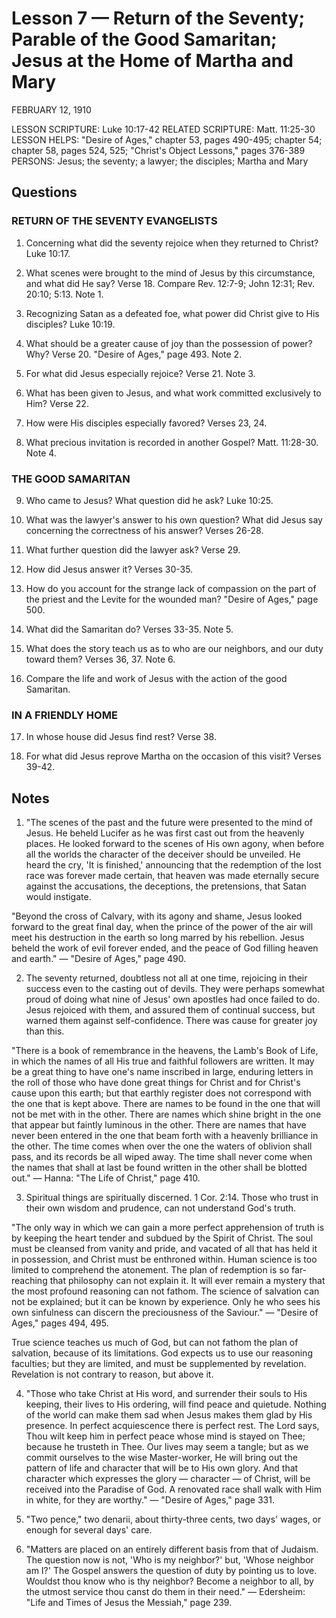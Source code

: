 # Lesson 7 — Return of the Seventy; Parable of the Good Samaritan; Jesus at the Home of Martha and Mary

FEBRUARY 12, 1910

LESSON SCRIPTURE: Luke 10:17-42
RELATED SCRIPTURE: Matt. 11:25-30
LESSON HELPS: "Desire of Ages," chapter 53, pages 490-495; chapter 54; chapter 58, pages 524, 525; "Christ's Object Lessons," pages 376-389
PERSONS: Jesus; the seventy; a lawyer; the disciples; Martha and Mary

## Questions

### RETURN OF THE SEVENTY EVANGELISTS

1. Concerning what did the seventy rejoice when they returned to Christ? Luke 10:17.

2. What scenes were brought to the mind of Jesus by this circumstance, and what did He say? Verse 18. Compare Rev. 12:7-9; John 12:31; Rev. 20:10; 5:13. Note 1.

3. Recognizing Satan as a defeated foe, what power did Christ give to His disciples? Luke 10:19.

4. What should be a greater cause of joy than the possession of power? Why? Verse 20. "Desire of Ages," page 493. Note 2.

5. For what did Jesus especially rejoice? Verse 21. Note 3.

6. What has been given to Jesus, and what work committed exclusively to Him? Verse 22.

7. How were His disciples especially favored? Verses 23, 24.

8. What precious invitation is recorded in another Gospel? Matt. 11:28-30. Note 4.

### THE GOOD SAMARITAN

9. Who came to Jesus? What question did he ask? Luke 10:25.

10. What was the lawyer's answer to his own question? What did Jesus say concerning the correctness of his answer? Verses 26-28.

11. What further question did the lawyer ask? Verse 29.

12. How did Jesus answer it? Verses 30-35.

13. How do you account for the strange lack of compassion on the part of the priest and the Levite for the wounded man? "Desire of Ages," page 500.

14. What did the Samaritan do? Verses 33-35. Note 5.

15. What does the story teach us as to who are our neighbors, and our duty toward them? Verses 36, 37. Note 6.

16. Compare the life and work of Jesus with the action of the good Samaritan.

### IN A FRIENDLY HOME

17. In whose house did Jesus find rest? Verse 38.

18. For what did Jesus reprove Martha on the occasion of this visit? Verses 39-42.

## Notes

1. "The scenes of the past and the future were presented to the mind of Jesus. He beheld Lucifer as he was first cast out from the heavenly places. He looked forward to the scenes of His own agony, when before all the worlds the character of the deceiver should be unveiled. He heard the cry, 'It is finished,' announcing that the redemption of the lost race was forever made certain, that heaven was made eternally secure against the accusations, the deceptions, the pretensions, that Satan would instigate.

"Beyond the cross of Calvary, with its agony and shame, Jesus looked forward to the great final day, when the prince of the power of the air will meet his destruction in the earth so long marred by his rebellion. Jesus beheld the work of evil forever ended, and the peace of God filling heaven and earth." — "Desire of Ages," page 490.

2. The seventy returned, doubtless not all at one time, rejoicing in their success even to the casting out of devils. They were perhaps somewhat proud of doing what nine of Jesus' own apostles had once failed to do. Jesus rejoiced with them, and assured them of continual success, but warned them against self-confidence. There was cause for greater joy than this.

"There is a book of remembrance in the heavens, the Lamb's Book of Life, in which the names of all His true and faithful followers are written. It may be a great thing to have one's name inscribed in large, enduring letters in the roll of those who have done great things for Christ and for Christ's cause upon this earth; but that earthly register does not correspond with the one that is kept above. There are names to be found in the one that will not be met with in the other. There are names which shine bright in the one that appear but faintly luminous in the other. There are names that have never been entered in the one that beam forth with a heavenly brilliance in the other. The time comes when over the one the waters of oblivion shall pass, and its records be all wiped away. The time shall never come when the names that shall at last be found written in the other shall be blotted out." — Hanna: "The Life of Christ," page 410.

3. Spiritual things are spiritually discerned. 1 Cor. 2:14. Those who trust in their own wisdom and prudence, can not understand God's truth.

"The only way in which we can gain a more perfect apprehension of truth is by keeping the heart tender and subdued by the Spirit of Christ. The soul must be cleansed from vanity and pride, and vacated of all that has held it in possession, and Christ must be enthroned within. Human science is too limited to comprehend the atonement. The plan of redemption is so far-reaching that philosophy can not explain it. It will ever remain a mystery that the most profound reasoning can not fathom. The science of salvation can not be explained; but it can be known by experience. Only he who sees his own sinfulness can discern the preciousness of the Saviour." — "Desire of Ages," pages 494, 495.

True science teaches us much of God, but can not fathom the plan of salvation, because of its limitations. God expects us to use our reasoning faculties; but they are limited, and must be supplemented by revelation. Revelation is not contrary to reason, but above it.

4. "Those who take Christ at His word, and surrender their souls to His keeping, their lives to His ordering, will find peace and quietude. Nothing of the world can make them sad when Jesus makes them glad by His presence. In perfect acquiescence there is perfect rest. The Lord says, Thou wilt keep him in perfect peace whose mind is stayed on Thee; because he trusteth in Thee. Our lives may seem a tangle; but as we commit ourselves to the wise Master-worker, He will bring out the pattern of life and character that will be to His own glory. And that character which expresses the glory — character — of Christ, will be received into the Paradise of God. A renovated race shall walk with Him in white, for they are worthy." — "Desire of Ages," page 331.

5. "Two pence," two denarii, about thirty-three cents, two days' wages, or enough for several days' care.

6. "Matters are placed on an entirely different basis from that of Judaism. The question now is not, 'Who is my neighbor?' but, 'Whose neighbor am I?' The Gospel answers the question of duty by pointing us to love. Wouldst thou know who is thy neighbor? Become a neighbor to all, by the utmost service thou canst do them in their need." — Edersheim: "Life and Times of Jesus the Messiah," page 239.